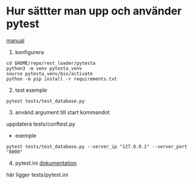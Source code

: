 # Hur sättter man upp och använder pytest

[manual](https://docs.pytest.org/en/stable/)

1. konfigurera

```
cd $HOME/repo/rest_loader/pytesta
python3 -m venv pytesta_venv
source pytesta_venv/bin/activate
python -m pip install -r requirements.txt
```

2. test exemple

```
pytest tests/test_database.py

```

3. använd argument till start kommandot

uppdatera tests/conftest.py

- exemple

```
pytest tests/test_database.py --server_ip "127.0.0.1" --server_port "8000"

```

4. pytest.ini
   [dokumentation](pytest.ini)

här ligger tests/pytest.ini
